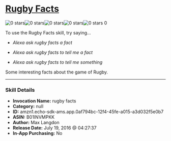 # [Rugby Facts](http://alexa.amazon.com/#skills/amzn1.echo-sdk-ams.app.0af794bc-12f4-45fe-a015-a3d032f5e0b7)
![0 stars](../../images/ic_star_border_black_18dp_1x.png)![0 stars](../../images/ic_star_border_black_18dp_1x.png)![0 stars](../../images/ic_star_border_black_18dp_1x.png)![0 stars](../../images/ic_star_border_black_18dp_1x.png)![0 stars](../../images/ic_star_border_black_18dp_1x.png) 0

To use the Rugby Facts skill, try saying...

* *Alexa ask rugby facts a fact*

* *Alexa ask rugby facts to tell me a fact*

* *Alexa ask rugby facts to tell me something*

Some interesting facts about the game of Rugby.

***

### Skill Details

* **Invocation Name:** rugby facts
* **Category:** null
* **ID:** amzn1.echo-sdk-ams.app.0af794bc-12f4-45fe-a015-a3d032f5e0b7
* **ASIN:** B01INVMPKK
* **Author:** Max Langdon
* **Release Date:** July 19, 2016 @ 04:27:37
* **In-App Purchasing:** No
